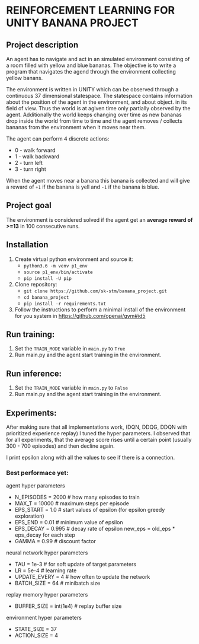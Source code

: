 # REINFORCEMENT LEARNING FOR UNITY BANANA PROJECT

## Project description

An agent has to navigate and act in an simulated environment consisting of a room filled with yellow and blue bananas.
The objective is to write a program that navigates the agend through the environment collecting yellow banans.

The environment is written in UNITY which can be observed through a continuous 37 dimensional statespace. The statespace contains information about the position of the agent in the environment, and about object. in its field of view. Thus the world is at agiven time only partially observed by the agent.
Additionally the world keeps changing over time as new bananas drop inside the world from time to time and the agent removes / collects bananas from the environment when it moves near them.

 The agent can perform 4 discrete actions:

- 0 - walk forward
- 1 - walk backward
- 2 - turn left
- 3 - turn right

When the agent moves near a banana this banana is collected and will give a reward of `+1` if the banana is yell and `-1` if the banana is blue.

## Project goal
The environment is considered solved if the agent get an **average reward of >=13** in 100 consecutive runs.

## Installation

1. Create virtual python environment and source it:
    - `python3.6 -m venv p1_env`
    - `source p1_env/bin/activate`
    - `pip install -U pip`
2. Clone repository:
    - `git clone https://github.com/sk-stm/banana_project.git`
    - `cd banana_project`
    - `pip install -r requirements.txt`
3. Follow the instructions to perform a minimal install of the environment for you system in https://github.com/openai/gym#id5

## Run training:
1. Set the `TRAIN_MODE` variable in `main.py` to `True`
2. Run main.py and the agent start training in the environment.

## Run inference:
1. Set the `TRAIN_MODE` variable in `main.py` to `False`
2. Run main.py and the agent start training in the environment.

## Experiments:
After making sure that all implementations work, (DQN, DDQG, DDQN with prioritized experience replay)
I tuned the hyper parameters. I observed that for all experiments, that the average score rises until a certain point
(usually 300 - 700 episodes) and then decline again.

I print epsilon along with all the values to see if there is a connection.
### Best performace yet:
agent hyper parameters
- N_EPISODES = 2000  # how many episodes to train
- MAX_T = 10000  # maximum steps per episode
- EPS_START = 1.0  # start values of epsilon (for epsilon greedy exploration)
- EPS_END = 0.01  # minimum value of epsilon
- EPS_DECAY = 0.995  # decay rate of epsilon new_eps = old_eps * eps_decay for each step
- GAMMA = 0.99  # discount factor

neural network hyper parameters
- TAU = 1e-3  # for soft update of target parameters
- LR = 5e-4  # learning rate
- UPDATE_EVERY = 4  # how often to update the network
- BATCH_SIZE = 64  # minibatch size

replay memory hyper parameters
- BUFFER_SIZE = int(1e4)  # replay buffer size

environment hyper parameters
- STATE_SIZE = 37
- ACTION_SIZE = 4
